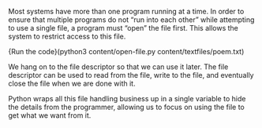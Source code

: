 Most systems have more than one program running at a time. In order to ensure that multiple programs do not “run into each other” while attempting to use a single file, a program must “open” the file first. This allows the system to restrict access to this file.

{Run the code}(python3 content/open-file.py content/textfiles/poem.txt)

We hang on to the file descriptor so that we can use it later. The file descriptor can be used to read from the file, write to the file, and eventually close the file when we are done with it.

Python wraps all this file handling business up in a single variable to hide the details from the programmer, allowing us to focus on using the file to get what we want from it.
